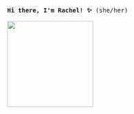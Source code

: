 <p align="left">
    <samp>
      <b> Hi there, I'm Rachel! ✨ </b> (she/her)
  <br><br>
      <img src="https://user-images.githubusercontent.com/60834076/190483314-6ddc2908-1ed9-4690-acd8-30348a6fdd65.gif" width="200px" align="center">
</p>

